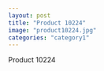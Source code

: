 ```yaml
---
layout: post
title: "Product 10224"
image: "product10224.jpg"
categories: "category1"
---
```

Product 10224

